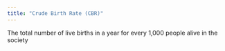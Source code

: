 ```yaml
---
title: "Crude Birth Rate (CBR)"
---
```

The total number of live births in a year for every 1,000 people alive in the society

